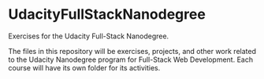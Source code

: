 # UdacityFullStackNanodegree
Exercises for the Udacity Full-Stack Nanodegree.

The files in this repository will be exercises, projects, and other work related to the
Udacity Nanodegree program for Full-Stack Web Development. Each course will have its own
folder for its activities.
